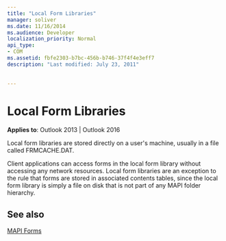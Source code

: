```yaml
---
title: "Local Form Libraries"
manager: soliver
ms.date: 11/16/2014
ms.audience: Developer
localization_priority: Normal
api_type:
- COM
ms.assetid: fbfe2303-b7bc-456b-b746-37f4f4e3eff7
description: "Last modified: July 23, 2011"
 
 
---
```


# Local Form Libraries

  
  
**Applies to**: Outlook 2013 | Outlook 2016 
  
Local form libraries are stored directly on a user's machine, usually in a file called FRMCACHE.DAT. 
  
Client applications can access forms in the local form library without accessing any network resources. Local form libraries are an exception to the rule that forms are stored in associated contents tables, since the local form library is simply a file on disk that is not part of any MAPI folder hierarchy.
  
## See also



[MAPI Forms](mapi-forms.md)

